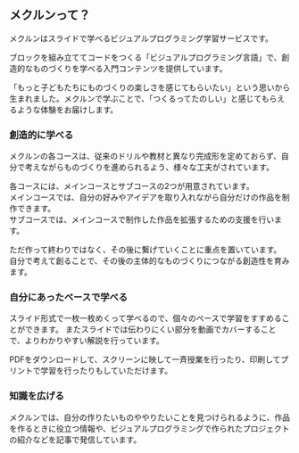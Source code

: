## メクルンって？
メクルンはスライドで学べるビジュアルプログラミング学習サービスです。

ブロックを組み立ててコードをつくる「ビジュアルプログラミング言語」で、創造的なものづくりを学べる入門コンテンツを提供しています。

「もっと子どもたちにものづくりの楽しさを感じてもらいたい」という思いから生まれました。メクルンで学ぶことで、「つくるってたのしい」と感じてもらえるような体験をお届けします。

### 創造的に学べる
メクルンの各コースは、従来のドリルや教材と異なり完成形を定めておらず、自分で考えながらものづくりを進められるよう、様々な工夫がされています。

各コースには、メインコースとサブコースの2つが用意されています。  
メインコースでは、自分の好みやアイデアを取り入れながら自分だけの作品を制作できます。  
サブコースでは、メインコースで制作した作品を拡張するための支援を行います。

ただ作って終わりではなく、その後に繋げていくことに重点を置いています。
自分で考えて創ることで、その後の主体的なものづくりにつながる創造性を育みます。

### 自分にあったペースで学べる
スライド形式で一枚一枚めくって学べるので、個々のペースで学習をすすめることができます。
またスライドでは伝わりにくい部分を動画でカバーすることで、よりわかりやすい解説を行っています。

PDFをダウンロードして、スクリーンに映して一斉授業を行ったり、印刷してプリントで学習を行ったりもしていただけます。

### 知識を広げる
メクルンでは、自分の作りたいものややりたいことを見つけられるように、作品を作るときに役立つ情報や、ビジュアルプログラミングで作られたプロジェクトの紹介などを記事で発信しています。
